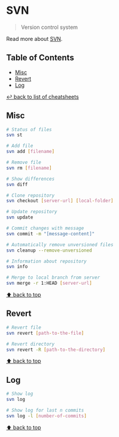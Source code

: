 # SVN
> Version control system

Read more about [SVN](https://subversion.apache.org/).

## Table of Contents

* [Misc](#misc)
* [Revert](#revert)
* [Log](#log)

[↩ back to list of cheatsheets](README.md#list-of-cheatsheets)

## Misc

```bash
# Status of files
svn st

# Add file
svn add [filename]

# Remove file
svn rm [filename]

# Show differences
svn diff

# Clone repository
svn checkout [server-url] [local-folder]

# Update repository
svn update

# Commit changes with message
svn commit -m "[message-content]"

# Automatically remove unversioned files
svn cleanup --remove-unversioned

# Information about repository
svn info

# Merge to local branch from server
svn merge -r 1:HEAD [server-url]
```

[⬆ back to top](#table-of-contents)

## Revert

```bash
# Revert file
svn revert [path-to-the-file]

# Revert directory
svn revert -R [path-to-the-directory]
```

[⬆ back to top](#table-of-contents)

## Log

```bash
# Show log
svn log

# Show log for last n commits
svn log -l [number-of-commits]
```

[⬆ back to top](#table-of-contents)
